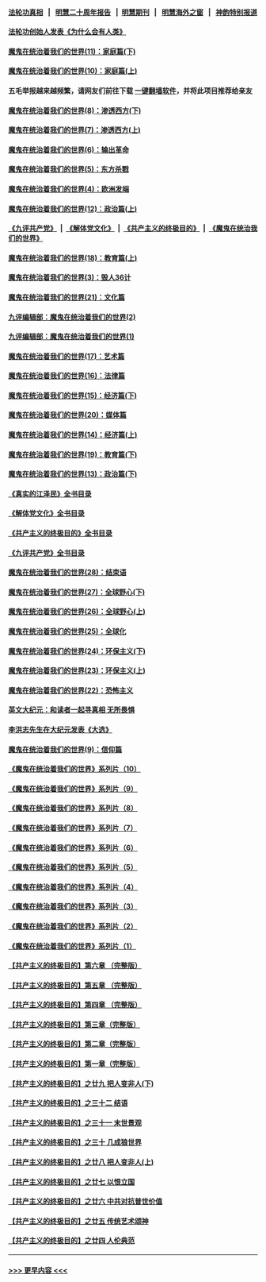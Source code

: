 #### [法轮功真相](https://github.com/gfw-breaker/truth/blob/master/README.md?t=0) &nbsp;&nbsp;|&nbsp;&nbsp; [明慧二十周年报告](https://github.com/gfw-breaker/mh-reports/blob/master/README.md?t=0) &nbsp;&nbsp;|&nbsp;&nbsp;[明慧期刊](https://github.com/gfw-breaker/mh-qikan) &nbsp;&nbsp;|&nbsp;&nbsp; [明慧海外之窗](https://github.com/gfw-breaker/mh-news/blob/master/README.md?t=0) &nbsp;&nbsp;|&nbsp;&nbsp; [神韵特别报道](https://github.com/gfw-breaker/mh-news/blob/master/shenyun.md?t=0)
#### [法轮功创始人发表《为什么会有人类》](../pages/nsc422/n13912117.md?t=02200043) 
#### [魔鬼在统治着我们的世界(11)：家庭篇(下)](../pages/nsc422/n10440961.md?t=02200043) 
#### [魔鬼在统治着我们的世界(10)：家庭篇(上)](../pages/nsc422/n10435448.md?t=02200043) 
#### 五毛举报越来越频繁，请网友们前往下载 [一键翻墙软件](https://github.com/gfw-breaker/ssr-accounts)，并将此项目推荐给亲友
#### [魔鬼在统治着我们的世界(8)：渗透西方(下)](../pages/nsc422/n10429603.md?t=02200043) 
#### [魔鬼在统治着我们的世界(7)：渗透西方(上)](../pages/nsc422/n10426013.md?t=02200043) 
#### [魔鬼在统治着我们的世界(6)：输出革命](../pages/nsc422/n10421536.md?t=02200043) 
#### [魔鬼在统治着我们的世界(5)：东方杀戮](../pages/nsc422/n10417707.md?t=02200043) 
#### [魔鬼在统治着我们的世界(4)：欧洲发端](../pages/nsc422/n10414890.md?t=02200043) 
#### [魔鬼在统治着我们的世界(12)：政治篇(上)](../pages/nsc422/n10444576.md?t=02200043) 
#### [《九评共产党》](https://github.com/begood0513/9ping.md/blob/master/README.md) &nbsp;|&nbsp; [《解体党文化》](../../../../jtdwh.md/blob/master/README.md)  &nbsp;|&nbsp; [《共产主义的终极目的》](../../../../gczydzjmd.md/blob/master/README.md) &nbsp;|&nbsp; [《魔鬼在统治我们的世界》](../../../../mgztzwmdsj.md/blob/master/README.md) 
#### [魔鬼在统治着我们的世界(18)：教育篇(上)](../pages/nsc422/n10526970.md?t=02200043) 
#### [魔鬼在统治着我们的世界(3)：毁人36计](../pages/nsc422/n10411583.md?t=02200043) 
#### [魔鬼在统治着我们的世界(21)：文化篇](../pages/nsc422/n10597706.md?t=02200043) 
#### [九评编辑部：魔鬼在统治着我们的世界(2)](../pages/nsc422/n10410036.md?t=02200043) 
#### [九评编辑部：魔鬼在统治着我们的世界(1)](../pages/nsc422/n10406825.md?t=02200043) 
#### [魔鬼在统治着我们的世界(17)：艺术篇](../pages/nsc422/n10499093.md?t=02200043) 
#### [魔鬼在统治着我们的世界(16)：法律篇](../pages/nsc422/n10485969.md?t=02200043) 
#### [魔鬼在统治着我们的世界(15)：经济篇(下)](../pages/nsc422/n10469975.md?t=02200043) 
#### [魔鬼在统治着我们的世界(20)：媒体篇](../pages/nsc422/n10586579.md?t=02200043) 
#### [魔鬼在统治着我们的世界(14)：经济篇(上)](../pages/nsc422/n10457370.md?t=02200043) 
#### [魔鬼在统治着我们的世界(19)：教育篇(下)](../pages/nsc422/n10564808.md?t=02200043) 
#### [魔鬼在统治着我们的世界(13)：政治篇(下)](../pages/nsc422/n10448270.md?t=02200043) 
#### [《真实的江泽民》全书目录](../pages/nsc422/n13721399.md?t=02200043) 
#### [《解体党文化》全书目录](../pages/nsc422/n13721157.md?t=02200043) 
#### [《共产主义的终极目的》全书目录](../pages/nsc422/n13721048.md?t=02200043) 
#### [《九评共产党》全书目录](../pages/nsc422/n13708085.md?t=02200043) 
#### [魔鬼在统治着我们的世界(28)：结束语](../pages/nsc422/n10936246.md?t=02200043) 
#### [魔鬼在统治着我们的世界(27)：全球野心(下)](../pages/nsc422/n10928319.md?t=02200043) 
#### [魔鬼在统治着我们的世界(26)：全球野心(上)](../pages/nsc422/n10900318.md?t=02200043) 
#### [魔鬼在统治着我们的世界(25)：全球化](../pages/nsc422/n10788205.md?t=02200043) 
#### [魔鬼在统治着我们的世界(24)：环保主义(下)](../pages/nsc422/n10695307.md?t=02200043) 
#### [魔鬼在统治着我们的世界(23)：环保主义(上)](../pages/nsc422/n10688613.md?t=02200043) 
#### [魔鬼在统治着我们的世界(22)：恐怖主义](../pages/nsc422/n10614727.md?t=02200043) 
#### [英文大纪元：和读者一起寻真相 无所畏惧](../pages/nsc422/n12542027.md?t=02200043) 
#### [李洪志先生在大纪元发表《大选》](../pages/nsc422/n12534746.md?t=02200043) 
#### [魔鬼在统治着我们的世界(9)：信仰篇](../pages/nsc422/n10432159.md?t=02200043) 
#### [《魔鬼在统治着我们的世界》系列片（10）](../pages/nsc422/n12292670.md?t=02200043) 
#### [《魔鬼在统治着我们的世界》系列片（9）](../pages/nsc422/n12290859.md?t=02200043) 
#### [《魔鬼在统治着我们的世界》系列片（8）](../pages/nsc422/n12287445.md?t=02200043) 
#### [《魔鬼在统治着我们的世界》系列片（7）](../pages/nsc422/n12283425.md?t=02200043) 
#### [《魔鬼在统治着我们的世界》系列片（6）](../pages/nsc422/n12282314.md?t=02200043) 
#### [《魔鬼在统治着我们的世界》系列片（5）](../pages/nsc422/n12281419.md?t=02200043) 
#### [《魔鬼在统治着我们的世界》系列片（4）](../pages/nsc422/n12274024.md?t=02200043) 
#### [《魔鬼在统治着我们的世界》系列片（3）](../pages/nsc422/n12271322.md?t=02200043) 
#### [《魔鬼在统治着我们的世界》系列片（2）](../pages/nsc422/n12269049.md?t=02200043) 
#### [《魔鬼在统治着我们的世界》系列片（1）](../pages/nsc422/n12267575.md?t=02200043) 
#### [【共产主义的终极目的】第六章 （完整版）](../pages/nsc422/n11428913.md?t=02200043) 
#### [【共产主义的终极目的】第五章 （完整版）](../pages/nsc422/n11428912.md?t=02200043) 
#### [【共产主义的终极目的】第四章 （完整版）](../pages/nsc422/n11428907.md?t=02200043) 
#### [【共产主义的终极目的】第三章（完整版）](../pages/nsc422/n11428848.md?t=02200043) 
#### [【共产主义的终极目的】第二章（完整版）](../pages/nsc422/n11428831.md?t=02200043) 
#### [【共产主义的终极目的】第一章（完整版）](../pages/nsc422/n11417651.md?t=02200043) 
#### [【共产主义的终极目的】之廿九 把人变非人(下)](../pages/nsc422/n11344140.md?t=02200043) 
#### [【共产主义的终极目的】之三十二 结语](../pages/nsc422/n11360535.md?t=02200043) 
#### [【共产主义的终极目的】之三十一 末世景观](../pages/nsc422/n11351129.md?t=02200043) 
#### [【共产主义的终极目的】之三十 几成狼世界](../pages/nsc422/n11348280.md?t=02200043) 
#### [【共产主义的终极目的】之廿八 把人变非人(上)](../pages/nsc422/n11340492.md?t=02200043) 
#### [【共产主义的终极目的】之廿七 以恨立国](../pages/nsc422/n11336944.md?t=02200043) 
#### [【共产主义的终极目的】之廿六 中共对抗普世价值](../pages/nsc422/n11324785.md?t=02200043) 
#### [【共产主义的终极目的】之廿五 传统艺术颂神](../pages/nsc422/n11296396.md?t=02200043) 
#### [【共产主义的终极目的】之廿四 人伦典范](../pages/nsc422/n11296397.md?t=02200043) 

----
#### [ >>> 更早内容 <<< ](../indexes/nsc422-earlier.md)
